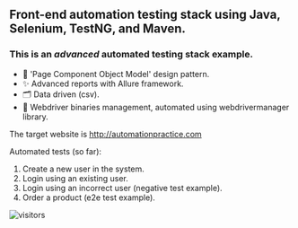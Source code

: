## Front-end automation testing stack using Java, Selenium, TestNG, and Maven. 
### This is an *advanced* automated testing stack example.
- 📐 'Page Component Object Model' design pattern. 
- ✨ Advanced reports with Allure framework. 
- 🗂️ Data driven (csv).
- 🤖 Webdriver binaries management, automated using webdrivermanager library.

The target website is http://automationpractice.com

Automated tests (so far):
1. Create a new user in the system.
2. Login using an existing user.
3. Login using an incorrect user (negative test example).
4. Order a product (e2e test example).

![visitors](https://visitor-badge.glitch.me/badge?page_id=luinungom.selenium-frontend-automation)
